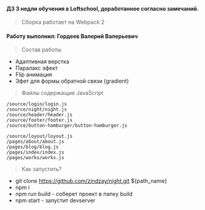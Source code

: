 #### ДЗ 3 недли обучения в Loftschool, доработанное согласно замечаний.
> Сборка работает на Webpack 2

#### Работу выполнил: Гордеев Валерий Валерьевич 

> Состав работы

- Адаптивная верстка
- Паралакс эфект
- Flip анимация
- Эфет для формы обратной связи (gradient)


> Файлы содержащие JavaScript

    /source/login/login.js
    /source/night/night.js
    /source/header/header.js
    /source/footer/footer.js
    /source/button-hamburger/button-hamburger.js
    
    /source/loyout/loyout.js
    /pages/about/about.js
    /pages/blog/blog.js
    /pages/index/index.js
    /pages/works/works.js
    
> Как запустить?

- git clone https://github.com/zindzay/night.git ${path_name}
- npm i
- npm run build - соберет проект в папку build
- npm start - запустит devserver
